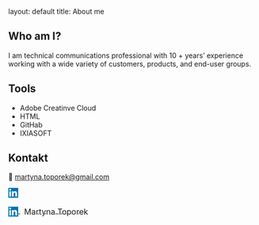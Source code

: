 layout: default
title: About me

## Who am I?
I am technical communications professional with 10 + years’ experience working with a wide variety of customers, products, and end-user groups. 

## Tools
- Adobe Creatinve Cloud
- HTML
- GitHab
- IXIASOFT

## Kontakt
📨 martyna.toporek@gmail.com


<p align="left">
  <a href="https://www.linkedin.com/in/martyna-toporek-a72237153/" target="_blank">
    <img src="images/LinkedIn_logo.png" alt="LinkedIn" width="20" height="20" />
  </a> 
 </p>
<p align="left">
  <a href="https://www.linkedin.com/in/martyna-toporek/" target="_blank">
    <img src="images/LinkedIn_logo.png" alt="LinkedIn" width="20" height="20" style="vertical-align: middle;"/>
    <span style="font-size: 16px; vertical-align: middle; margin-left: 8px;">Martyna Toporek</span>
  </a>
</p>
